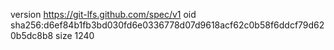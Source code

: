 version https://git-lfs.github.com/spec/v1
oid sha256:d6ef84b1fb3bd030fd6e0336778d07d9618acf62c0b58f6ddcf79d620b5dc8b8
size 1240
